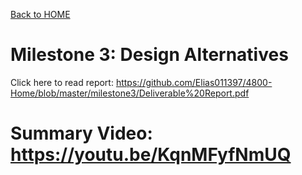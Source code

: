 [Back to HOME](../README.md)


# Milestone 3: Design Alternatives
Click here to read report: https://github.com/Elias011397/4800-Home/blob/master/milestone3/Deliverable%20Report.pdf
# Summary Video: https://youtu.be/KqnMFyfNmUQ
